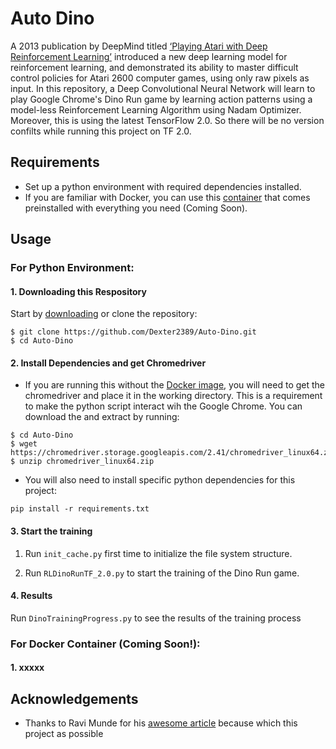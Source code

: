 # Auto Dino
A 2013 publication by DeepMind titled [‘Playing Atari with Deep Reinforcement Learning’](https://www.cs.toronto.edu/~vmnih/docs/dqn.pdf) introduced a new deep learning model for reinforcement learning, and demonstrated its ability to master difficult control policies for Atari 2600 computer games, using only raw pixels as input. In this repository, a Deep Convolutional Neural Network will learn to play Google Chrome's Dino Run game by learning action patterns using a model-less Reinforcement Learning Algorithm using Nadam Optimizer. Moreover, this is using the latest TensorFlow 2.0. So there will be no version confilts while running this project on TF 2.0.

## Requirements
* Set up a python environment with required dependencies installed.
* If you are familiar with Docker, you can use this [container]() that comes preinstalled with everything you need (Coming Soon).

## Usage
### For Python Environment:
#### 1. Downloading this Respository
  Start by [downloading](https://github.com/Dexter2389/Auto-Dino/archive/master.zip) or clone the repository:
  
  ```
  $ git clone https://github.com/Dexter2389/Auto-Dino.git
  $ cd Auto-Dino
  ```
  
#### 2. Install Dependencies and get Chromedriver
  * If you are running this without the [Docker image](), you will need to get the chromedriver and place it in the working directory. This is a requirement to make the python script interact wih the Google Chrome. You can download the and extract by running:
  
  ```
  $ cd Auto-Dino
  $ wget https://chromedriver.storage.googleapis.com/2.41/chromedriver_linux64.zip
  $ unzip chromedriver_linux64.zip
  ```
  * You will also need to install specific python dependencies for this project:
  
  ```
  pip install -r requirements.txt
  ```
#### 3. Start the training
  1. Run ```init_cache.py``` first time to initialize the file system structure.
  
  2. Run ```RLDinoRunTF_2.0.py``` to start the training of the Dino Run game.
  
  #### 4. Results
  Run ```DinoTrainingProgress.py``` to see the results of the training process
  
### For Docker Container (Coming Soon!):
  #### 1. xxxxx
  

## Acknowledgements
* Thanks to Ravi Munde for his [awesome article](https://blog.paperspace.com/dino-run/) because which this project as possible
